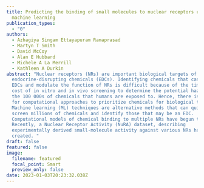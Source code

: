 ```yaml
---
title: Predicting the binding of small molecules to nuclear receptors using
  machine learning
publication_types:
  - "0"
authors:
  - Azhagiya Singam Ettayapuram Ramaprasad
  - Martyn T Smith
  - David McCoy
  - Alan E Hubbard
  - Michele A La Merrill
  - Kathleen A Durkin
abstract: "Nuclear receptors (NRs) are important biological targets of
  endocrine-disrupting chemicals (EDCs). Identifying chemicals that can act as
  EDCs and modulate the function of NRs is difficult because of the time and
  cost of in vitro and in vivo screening to determine the potential hazards of
  the 100 000s of chemicals that humans are exposed to. Hence, there is a need
  for computational approaches to prioritize chemicals for biological testing.
  Machine learning (ML) techniques are alternative methods that can quickly
  screen millions of chemicals and identify those that may be an EDC.
  Computational models of chemical binding to multiple NRs have begun to emerge.
  Recently, a Nuclear Receptor Activity (NuRA) dataset, describing
  experimentally derived small-molecule activity against various NRs has been
  created. "
draft: false
featured: false
image:
  filename: featured
  focal_point: Smart
  preview_only: false
date: 2023-01-03T20:23:32.038Z
---
```

